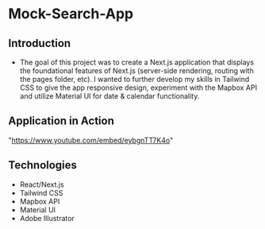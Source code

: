 # Mock-Search-App

## Introduction
  - The goal of this project was to create a Next.js application that displays the foundational features of Next.js (server-side  rendering, routing with the pages folder, etc). I wanted to further develop my skills in Tailwind CSS to give the app responsive design, experiment with the Mapbox API and utilize Material UI for date & calendar functionality. 

## Application in Action
"https://www.youtube.com/embed/eybgnTT7K4o"
## Technologies
  - React/Next.js
  - Tailwind CSS
  - Mapbox API
  - Material UI
  - Adobe Illustrator


